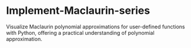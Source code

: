 # Implement-Maclaurin-series
Visualize Maclaurin polynomial approximations for user-defined functions with Python, offering a practical understanding of polynomial approximation.
